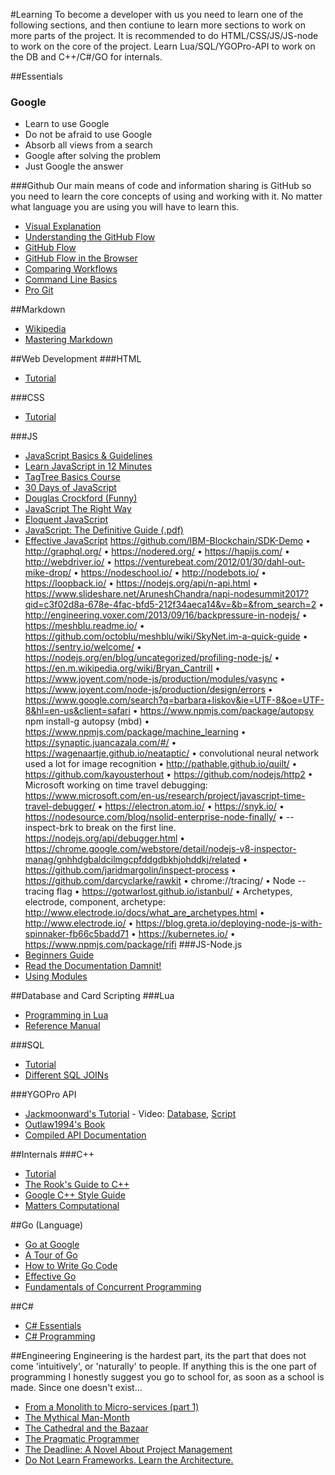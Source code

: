 #Learning
To become a developer with us you need to learn one of the following sections, and then contiune to learn more sections to work on more parts of the project. It is recommended to do HTML/CSS/JS/JS-node to work on the core of the project. Learn Lua/SQL/YGOPro-API to work on the DB and C++/C#/GO for internals.

##Essentials
### Google
* Learn to use Google
* Do not be afraid to use Google
* Absorb all views from a search
* Google after solving the problem
* Just Google the answer

###Github
Our main means of code and information sharing is GitHub so you need to learn the core concepts of using and working with it. No matter what language you are using you will have to learn this.
* [Visual Explanation](https://www.youtube.com/watch?v=u12zHGRfiKU)
* [Understanding the GitHub Flow](https://guides.github.com/introduction/flow/index.html)
* [GitHub Flow](http://scottchacon.com/2011/08/31/github-flow.html)
* [GitHub Flow in the Browser](https://help.github.com/articles/github-flow-in-the-browser/)
* [Comparing Workflows](https://www.atlassian.com/git/tutorials/comparing-workflows/centralized-workflow)
* [Command Line Basics](http://rogerdudler.github.io/git-guide/)
* [Pro Git](http://git-scm.com/book/en/v2)

##Markdown
* [Wikipedia](http://en.wikipedia.org/wiki/Markdown)
* [Mastering Markdown](https://guides.github.com/features/mastering-markdown/)

##Web Development
###HTML
* [Tutorial](http://www.w3schools.com/html/html_intro.asp)

###CSS
* [Tutorial](http://www.w3schools.com/css/css_intro.asp)

###JS
* [JavaScript Basics & Guidelines](https://gokulkrishh.github.io/Javascript-Guidelines/)
* [Learn JavaScript in 12 Minutes](https://www.youtube.com/watch?v=Ukg_U3CnJWI)
* [TagTree Basics Course](http://tagtree.tv/courses/beginner-javascript-part-1/)
* [30 Days of JavaScript](http://www.careerist.org/30-concepts-of-javascript-part-1/)
* [Douglas Crockford (Funny)](http://www.jblotus.com/2013/01/05/my-programming-heroes-douglas-crockford/)
* [JavaScript The Right Way](http://jstherightway.org/)
* [Eloquent JavaScript](http://eloquentjavascript.net/)
* [JavaScript: The Definitive Guide (.pdf)](http://xue.unalmed.edu.co/~caalvare/poli/doc/Oreilly.JavaScript.The.Definitive.Guide.6th.Edition.Apr.2011.pdf)
* [Effective JavaScript](http://effectivejs.com/)
https://github.com/IBM-Blockchain/SDK-Demo
• http://graphql.org/
• https://nodered.org/
• https://hapijs.com/
• http://webdriver.io/
• https://venturebeat.com/2012/01/30/dahl-out-mike-drop/
• https://nodeschool.io/
• http://nodebots.io/
• https://loopback.io/
• https://nodejs.org/api/n-api.html
• https://www.slideshare.net/AruneshChandra/napi-nodesummit2017?qid=c3f02d8a-678e-4fac-bfd5-212f34aeca14&v=&b=&from_search=2
• http://engineering.voxer.com/2013/09/16/backpressure-in-nodejs/
• https://meshblu.readme.io/
• https://github.com/octoblu/meshblu/wiki/SkyNet.im-a-quick-guide
• https://sentry.io/welcome/
• https://nodejs.org/en/blog/uncategorized/profiling-node-js/
• https://en.m.wikipedia.org/wiki/Bryan_Cantrill
• https://www.joyent.com/node-js/production/modules/vasync
• https://www.joyent.com/node-js/production/design/errors
• https://www.google.com/search?q=barbara+liskov&ie=UTF-8&oe=UTF-8&hl=en-us&client=safari
• https://www.npmjs.com/package/autopsy npm install-g autopsy (mbd)
• https://www.npmjs.com/package/machine_learning
• https://synaptic.juancazala.com/#/
• https://wagenaartje.github.io/neataptic/
• convolutional neural network used a lot for image recognition
• http://pathable.github.io/quilt/
• https://github.com/kayousterhout
• https://github.com/nodejs/http2
• Microsoft working on time travel debugging: https://www.microsoft.com/en-us/research/project/javascript-time-travel-debugger/
• https://electron.atom.io/
• https://snyk.io/
• https://nodesource.com/blog/nsolid-enterprise-node-finally/
• --inspect-brk to break on the first line. https://nodejs.org/api/debugger.html
• https://chrome.google.com/webstore/detail/nodejs-v8-inspector-manag/gnhhdgbaldcilmgcpfddgdbkhjohddkj/related
• https://github.com/jaridmargolin/inspect-process
• https://github.com/darcyclarke/rawkit
• chrome://tracing/
• Node -- tracing flag
• https://gotwarlost.github.io/istanbul/
• Archetypes, electrode, component, archetype: http://www.electrode.io/docs/what_are_archetypes.html
• http://www.electrode.io/
• https://blog.greta.io/deploying-node-js-with-spinnaker-fb66c5badd71
• https://kubernetes.io/
• https://www.npmjs.com/package/rifi
###JS-Node.js
* [Beginners Guide](http://www.nodebeginner.org/)
* [Read the Documentation Damnit!](http://nodejs.org/api/)
* [Using Modules](http://nodepatternsbooks.com/books/module-patterns.html)

##Database and Card Scripting
###Lua
* [Programming in Lua](http://www.lua.org/pil/contents.html)
* [Reference Manual](http://www.lua.org/manual/5.3/manual.html)

###SQL
* [Tutorial](http://www.w3schools.com/sql/sql_intro.asp)
* [Different SQL JOINs](http://stackoverflow.com/questions/38549/difference-between-inner-and-outer-joins)

###YGOPro API
* [Jackmoonward's Tutorial](http://www.ygopro.co/Forum/tabid/95/g/posts/t/120/Adding-cards-to-YGOPro--Tutorial----Scripting-video-Added#post381) - Video: [Database](https://www.youtube.com/watch?v=XePYKHv4g1o), [Script](https://www.youtube.com/watch?v=V_6qse-hSOg)
* [Outlaw1994's Book](http://www.mediafire.com/download/ue8seiulh20r71a/book.pdf)
* [Compiled API Documentation](https://github.com/SalvationDevelopment/Ygopro-Card-Creation)

##Internals
###C++
* [Tutorial](http://www.cplusplus.com/doc/tutorial/)
* [The Rook's Guide to C++](https://github.com/jeremyhansen/rooksguide-cplusplus/releases)
* [Google C++ Style Guide](http://google-styleguide.googlecode.com/svn/trunk/cppguide.html)
* [Matters Computational](http://www.jjj.de/fxt/#fxtbook)

##Go (Language)
* [Go at Google](https://talks.golang.org/2012/splash.article)
* [A Tour of Go](http://tour.golang.org/)
* [How to Write Go Code](http://golang.org/doc/code.html)
* [Effective Go](http://golang.org/doc/effective_go.html)
* [Fundamentals of Concurrent Programming](http://www.nada.kth.se/~snilsson/concurrency/)

##C#
* [C# Essentials](http://www.techotopia.com/index.php/C_Sharp_Essentials)
* [C# Programming](http://en.wikibooks.org/wiki/C_Sharp_Programming)


##Engineering
Engineering is the hardest part, its the part that does not come 'intuitively', or 'naturally' to people. If anything this is the one part of programming I honestly suggest you go to school for, as soon as a school is made. Since one doesn't exist...
* [From a Monolith to Micro-services (part 1)](https://medium.com/@urbanmassage/from-a-monolith-to-micro-services-part-1-9e2c4a18c41e)
* [The Mythical Man-Month](http://en.wikipedia.org/wiki/The_Mythical_Man-Month)
* [The Cathedral and the Bazaar](http://en.wikipedia.org/wiki/The_Cathedral_and_the_Bazaar)
* [The Pragmatic Programmer](http://blog.codinghorror.com/a-pragmatic-quick-reference/)
* [The Deadline: A Novel About Project Management](http://www.amazon.com/The-Deadline-Novel-Project-Management-ebook/dp/B006MN4RAS)
* [Do Not Learn Frameworks. Learn the Architecture.](http://kukuruku.co/hub/programming/do-not-learn-frameworks-learn-the-architecture)
